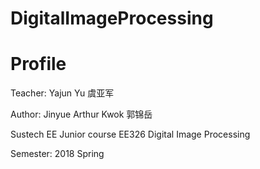 # DigitalImageProcessing
Profile
=
Teacher: Yajun Yu 虞亚军

Author: Jinyue Arthur Kwok 郭锦岳

Sustech EE Junior course EE326 Digital Image Processing

Semester: 2018 Spring

